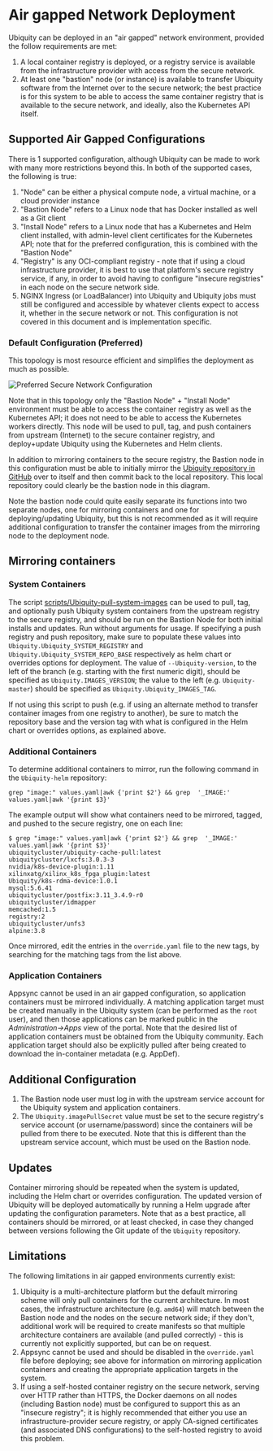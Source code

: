 # Air gapped Network Deployment

Ubiquity can be deployed in an "air gapped" network environment, provided the follow requirements are met:
1. A local container registry is deployed, or a registry service is available from the infrastructure provider with access from the secure network.
2. At least one "bastion" node (or instance) is available to transfer Ubiquity software from the Internet over to the secure network; the best practice is for this system to be able to access the same container registry that is available to the secure network, and ideally, also the Kubernetes API itself.

## Supported Air Gapped Configurations

There is 1 supported configuration, although Ubiquity can be made to work with many more restrictions beyond this.  In both of the supported cases, the following is true:
1. "Node" can be either a physical compute node, a virtual machine, or a cloud provider instance
2. "Bastion Node" refers to a Linux node that has Docker installed as well as a Git client
3. "Install Node" refers to a Linux node that has a Kubernetes and Helm client installed, with admin-level client certificates for the Kubernetes API; note that for the preferred configuration, this is combined with the "Bastion Node"
4. "Registry" is any OCI-compliant registry - note that if using a cloud infrastructure provider, it is best to use that platform's secure registry service, if any, in order to avoid having to configure "insecure registries" in each node on the secure network side.
5. NGINX Ingress (or LoadBalancer) into Ubiquity and Ubiquity jobs must still be configured and accessible by whatever clients expect to access it, whether in the secure network or not.  This configuration is not covered in this document and is implementation specific.

### Default Configuration (Preferred)

This topology is most resource efficient and simplifies the deployment as much as possible.

![Preferred Secure Network Configuration](secure_env.svg)

Note that in this topology only the "Bastion Node" + "Install Node" environment must be able to access the container registry as well as the Kubernetes API; it does not need to be able to access the Kubernetes workers directly.  This node will be used to pull, tag, and push containers from upstream (Internet) to the secure container registry, and deploy+update Ubiquity using the Kubernetes and Helm clients.

In addition to mirroring containers to the secure registry, the Bastion node in this configuration must be able to initially mirror the [Ubiquity repository in GitHub](https://github.com/ubiquitycluster/ubiquity) over to itself and then commit back to the local repository. This local repository could clearly be the bastion node in this diagram.

Note the bastion node could quite easily separate its functions into two separate nodes, one for mirroring containers and one for deploying/updating Ubiquity, but this is not recommended as it will require additional configuration to transfer the container images from the mirroring node to the deployment node.

## Mirroring containers

### System Containers

The script [scripts/Ubiquity-pull-system-images](scripts/Ubiquity-pull-system-images) can be used to pull, tag, and optionally push Ubiquity system containers from the upstream registry to the secure registry, and should be run on the Bastion Node for both initial installs and updates.  Run without arguments for usage.  If specifying a push registry and push repository, make sure to populate these values into `Ubiquity.Ubiquity_SYSTEM_REGISTRY` and `Ubiquity.Ubiquity_SYSTEM_REPO_BASE` respectively as helm chart or overrides options for deployment.  The value of `--Ubiquity-version`, to the left of the branch (e.g. starting with the first numeric digit), should be specified as `Ubiquity.IMAGES_VERSION`; the value to the left (e.g. `Ubiquity-master`) should be specified as `Ubiquity.Ubiquity_IMAGES_TAG`.

If not using this script to push (e.g. if using an alternate method to transfer container images from one registry to another), be sure to match the repository base and the version tag with what is configured in the Helm chart or overrides options, as explained above.

### Additional Containers

To determine additional containers to mirror, run the following command in the `Ubiquity-helm` repository:

```grep "image:" values.yaml|awk {'print $2'} && grep  '_IMAGE:' values.yaml|awk '{print $3}'```

The example output will show what containers need to be mirrored, tagged, and pushed to the secure registry, one on each line:

```
$ grep "image:" values.yaml|awk {'print $2'} && grep  '_IMAGE:' values.yaml|awk '{print $3}'
ubiquitycluster/ubiquity-cache-pull:latest
ubiquitycluster/lxcfs:3.0.3-3
nvidia/k8s-device-plugin:1.11
xilinxatg/xilinx_k8s_fpga_plugin:latest
Ubiquity/k8s-rdma-device:1.0.1
mysql:5.6.41
ubiquitycluster/postfix:3.11_3.4.9-r0
ubiquitycluster/idmapper
memcached:1.5
registry:2
ubiquitycluster/unfs3
alpine:3.8
```

Once mirrored, edit the entries in the `override.yaml` file to the new tags, by searching for the matching tags from the list above.

### Application Containers

Appsync cannot be used in an air gapped configuration, so application containers must be mirrored individually.  A matching application target must be created manually in the Ubiquity system (can be performed as the `root` user), and then those applications can be marked public in the *Administration->Apps* view of the portal.  Note that the desired list of application containers must be obtained from the Ubiquity community.  Each application target should also be explicitly pulled after being created to download the in-container metadata (e.g. AppDef).

## Additional Configuration

1. The Bastion node user must log in with the upstream service account for the Ubiquity system and application containers.
2. The `Ubiquity.imagePullSecret` value must be set to the secure registry's service account (or username/password) since the containers will be pulled from there to be executed.  Note that this is different than the upstream service account, which must be used on the Bastion node.

## Updates

Container mirroring should be repeated when the system is updated, including the Helm chart or overrides configuration.  The updated version of Ubiquity will be deployed automatically by running a Helm upgrade after updating the configuration parameters.  Note that as a best practice, all containers should be mirrored, or at least checked, in case they changed between versions following the Git update of the `Ubiquity` repository.

## Limitations

The following limitations in air gapped environments currently exist:
1. Ubiquity is a multi-architecture platform but the default mirroring scheme will only pull containers for the current architecture.  In most cases, the infrastructure architecture (e.g. `amd64`) will match between the Bastion node and the nodes on the secure network side; if they don't, additional work will be required to create manifests so that multiple architecture containers are available (and pulled correctly) - this is currently not explicitly supported, but can be on request.
2. Appsync cannot be used and should be disabled in the `override.yaml` file before deploying; see above for information on mirroring application containers and creating the appropriate application targets in the system.
3. If using a self-hosted container registry on the secure network, serving over HTTP rather than HTTPS, the Docker daemons on all nodes (including Bastion node) must be configured to support this as an "insecure registry"; it is highly recommended that either you use an infrastructure-provider secure registry, or apply CA-signed certificates (and associated DNS configurations) to the self-hosted registry to avoid this problem.